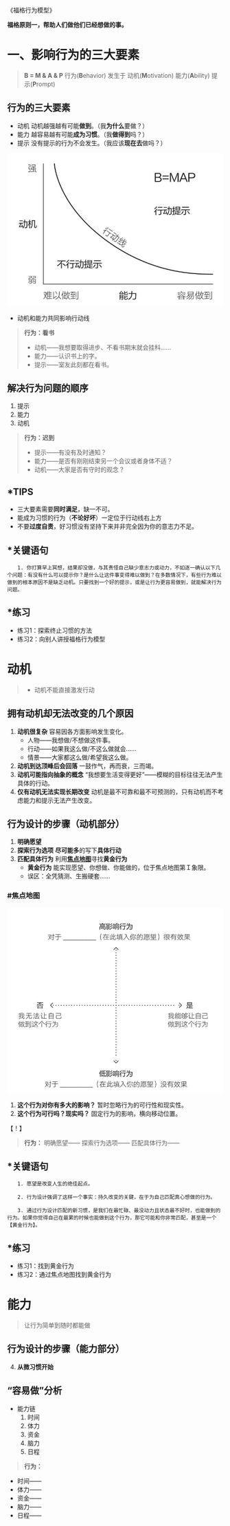 《福格行为模型》

**福格原则一，帮助人们做他们已经想做的事。**

# 一、影响行为的三大要素
>  **B = M & A & P**
> 行为(**B**ehavior) 发生于 动机(**M**otivation) 能力(**A**bility) 提示(**P**rompt) 



## 行为的三大要素
- 动机 动机越强越有可能**做到**。（我**为什么**要做？）
- 能力 越容易越有可能**成为习惯**。（我**做得到**吗？）
- 提示 没有提示的行为不会发生。（我应该**现在去**做吗？）

![福格行为模型](福格行为模型.png "福格行为模型")
- 动机和能力共同影响行动线

>**行为：看书**
>- 动机——我想要取得进步、不看书期末就会挂科……
>- 能力——认识书上的字。
>- 提示——室友此刻都在看书。

## 解决行为问题的顺序
1. 提示
2. 能力
3. 动机

>**行为：迟到**
>- 提示——有没有及时通知？
>- 能力——是否有刚刚结束另一个会议或者身体不适？
>- 动机——大家是否有守时的观念？

## *TIPS
- 三大要素需要**同时满足**，缺一不可。
- 能成为习惯的行为（**不论好坏**）一定位于行动线右上方
- 不要**过度自责**，好习惯没有坚持下来并非完全因为你的意志力不足。

## *关键语句
`　　1. 你打算早上冥想，结果却没做，与其责怪自己缺少意志力或动力，不如逐一确认以下几个问题：有没有什么可以提示你？是什么让这件事变得难以做到？在多数情况下，有些行为难以做到的根本原因不是缺乏动机。只要找到一个好的提示，或是让行为更容易做到，就能解决行为问题。`

## *练习
- 练习1：探索终止习惯的方法
- 练习2：向别人讲授福格行为模型

# 动机
> - 动机不能直接激发行动

## 拥有动机却无法改变的几个原因
1. **动机很复杂** 容易因各方面影响发生变化。
   - 人物——我想做/不想做这件事。
   - 行动——如果我这么做/不这么做就会……
   - 情景——大家都这么做/希望我这么做。
2. **动机到达顶峰后会回落** 一鼓作气，再而衰，三而竭。
3. **动机可能指向抽象的概念** “我想要生活变得更好”——模糊的目标往往无法产生具体的行动。
4. **仅有动机无法实现长期改变** 动机是最不可靠和最不可预测的，只有动机而不考虑能力和提示无法产生改变。

## 行为设计的步骤（动机部分）
1. **明确愿望** 
2. **探索行为选项** **尽可能多**的写下**具体行动**
3. **匹配具体行为** 利用[**焦点地图**](#焦点地图)寻找**黄金行为**
   - **黄金行为** 能实现愿望、你想做、你能做的，位于焦点地图第Ｉ象限。
   - 误区：全凭猜测、生搬硬套……

### #焦点地图
![焦点地图](焦点地图.png "焦点地图")

1. **这个行为对你有多大的影响？** 暂时忽略行为的可行性和现实性。
2. **这个行为可行吗？现实吗？** 固定行为的影响，横向移动位置。

【！】
> **行为：**
> 明确愿望——
> 探索行为选项——
> 匹配具体行为——

## *关键语句
`　　1. 愿望是改变人生的绝佳起点。`

`　　2. 行为设计强调了这样一个事实：持久改变的关键，在于为自己匹配真心想做的行为。`

`　　3. 通过行为设计匹配的新习惯，是我们在最忙碌、最没动力且状态最不好时，也能做到的行为。如果你觉得自己在最累的时候也能做到这个行为，那它可能和你非常匹配，甚至是一个【黄金行为】。`

## *练习
- 练习1：找到黄金行为
- 练习2：通过焦点地图找到黄金行为

# 能力
> 让行为简单到随时都能做

## 行为设计的步骤（能力部分）
4. **从微习惯开始**

## “容易做”分析
- 能力链
  1. 时间
  2. 体力
  3. 资金
  4. 脑力
  5. 日程

> **行为：**
- 时间——
- 体力——
- 资金——
- 脑力——
- 日程——
